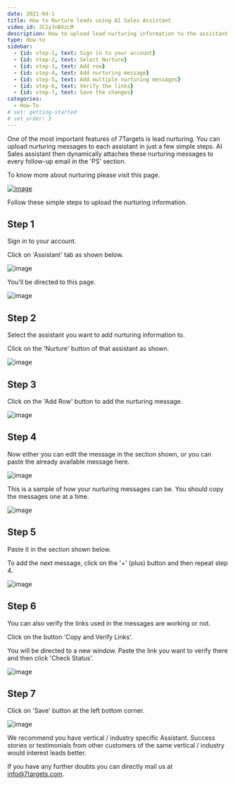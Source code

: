 ```yaml
---
date: 2021-04-1
title: How to Nurture leads using AI Sales Assistant
video_id: JC2yJnBXzLM
description: How to upload lead nurturing information to the assistant so that all the prospects are nurtured.
type: How-to
sidebar:
  - {id: step-1, text: Sign in to your account}
  - {id: step-2, text: Select Nurture}
  - {id: step-3, text: Add row}
  - {id: step-4, text: Add nurturing message}
  - {id: step-5, text: Add multiple nurturing messages}
  - {id: step-6, text: Verify the links}
  - {id: step-7, text: Save the changes}
categories:
  - How-To
# set: getting-started
# set_order: 3
---
```

One of the most important features of 7Targets is lead nurturing. You can upload nurturing messages to each assistant in just a few simple steps. AI Sales assistant then dynamically attaches these nurturing messages to every follow-up email in the 'PS' section.

To know more about nurturing please visit this page.

[![image](../../images/nurture-data-btn.png)](https://help.7targets.ai/getting-responses/assistant-nurturing/)

Follow these simple steps to upload the nurturing information.

## Step 1

Sign in to your account.

Click on 'Assistant' tab as shown below.

![image](../../images/lead-nurturing-1.png)

You'll be directed to this page.

![image](../../images/lead-nurturing-2.png)


## Step 2

Select the assistant you want to add nurturing information to.

Click on the 'Nurture' button of that assistant as shown.

![image](../../images/lead-nurturing-3.png)

## Step 3

Click on the 'Add Row' button to add the nurturing message.

![image](../../images/lead-nurturing-4.png)

## Step 4

Now either you can edit the message in the section shown, or you can paste the already available message here.

![image](../../images/lead-nurturing-5.png)

This is a sample of how your nurturing messages can be. You should copy the messages one at a time.

![image](../../images/lead-nurturing-6.png)

## Step 5

Paste it in the section shown below.

To add the next message, click on the '+' (plus) button and then repeat step 4.


![image](../../images/lead-nurturing-7.png)

## Step 6

You can also verify the links used in the messages are working or not.

Click on the button 'Copy and Verify Links'. 

You will be directed to a new window. Paste the link you want to verify there and then click 'Check Status'.

![image](../../images/lead-nurturing-9.png)


## Step 7

Click on 'Save' button at the left bottom corner. 

![image](../../images/lead-nurturing-8.png)

We recommend you have vertical / industry specific Assistant. Success stories or testimonials from other customers of the same vertical / industry would interest leads better.

If you have any further doubts you can directly mail us at info@7targets.com.